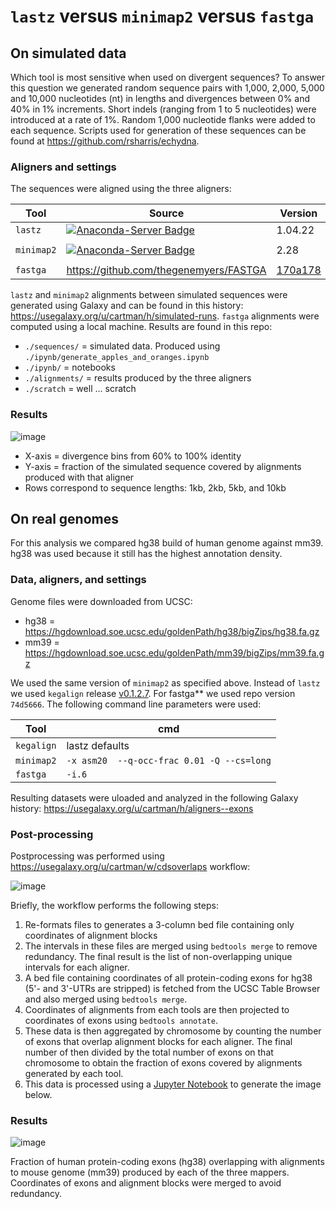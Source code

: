 # `lastz` versus `minimap2` versus `fastga`

## On simulated data

Which tool is most sensitive when used on divergent sequences? To answer this question we generated random sequence pairs with 1,000, 2,000, 5,000 and 10,000 nucleotides (nt) in lengths and divergences between 0% and 40% in 1% increments. Short indels (ranging from 1 to 5 nucleotides) were introduced at a rate of 1%. Random 1,000 nucleotide flanks were added to each sequence. Scripts used for generation of these sequences can be found at https://github.com/rsharris/echydna. 

### Aligners and settings

The sequences were aligned using the three aligners:

| Tool | Source | Version | Params |
|-----|-------|------|------|
| `lastz` | [![Anaconda-Server Badge](https://anaconda.org/bioconda/lastz/badges/version.svg)](https://anaconda.org/bioconda/lastz) | 1.04.22 | defaults |
| `minimap2` | [![Anaconda-Server Badge](https://anaconda.org/bioconda/minimap2/badges/version.svg)](https://anaconda.org/bioconda/minimap2) | 2.28 | `-x asm20` |
| `fastga` | https://github.com/thegenemyers/FASTGA | [170a178](https://github.com/thegenemyers/FASTGA/tree/170a178d16720b57cf33125ba3c904090bde4121) | `-i.6` |

`lastz` and `minimap2` alignments between simulated sequences were generated using Galaxy and can be found in this history: https://usegalaxy.org/u/cartman/h/simulated-runs. `fastga` alignments were computed using a local machine. Results are found in this repo:

- `./sequences/` = simulated data. Produced using `./ipynb/generate_apples_and_oranges.ipynb`
- `./ipynb/` = notebooks
- `./alignments/` = results produced by the three aligners
- `./scratch` = well ... scratch

### Results

![image](https://github.com/user-attachments/assets/45bb4fdf-94f0-4437-8e34-32d19cdc9f41)

- X-axis = divergence bins from 60% to 100% identity
- Y-axis = fraction of the simulated sequence covered by alignments produced with that aligner
- Rows correspond to sequence lengths: 1kb, 2kb, 5kb, and 10kb

## On real genomes

For this analysis we compared hg38 build of human genome against mm39. hg38 was used because it still has the highest annotation density.

### Data, aligners, and settings

Genome files were downloaded from UCSC:

- hg38 = https://hgdownload.soe.ucsc.edu/goldenPath/hg38/bigZips/hg38.fa.gz
- mm39 = https://hgdownload.soe.ucsc.edu/goldenPath/mm39/bigZips/mm39.fa.gz

We used the same version of `minimap2` as specified above. Instead of `lastz` we used `kegalign` release [v0.1.2.7](https://github.com/galaxyproject/KegAlign/releases/tag/v0.1.2.7). For fastga** we used repo version `74d5666`. The following command line parameters were used:

| Tool | cmd |
|------|-----|
| `kegalign` | lastz defaults |
| `minimap2` | `-x asm20  --q-occ-frac 0.01 -Q --cs=long` |
| `fastga` | `-i.6` |

Resulting datasets were uloaded and analyzed in the following Galaxy history: https://usegalaxy.org/u/cartman/h/aligners--exons

### Post-processing

Postprocessing was performed using https://usegalaxy.org/u/cartman/w/cdsoverlaps workflow:

![image](https://github.com/user-attachments/assets/a58d7d67-6784-42bf-99a9-f8babc1d8c8d)

Briefly, the workflow performs the following steps:

1. Re-formats files to generates a 3-column bed file containing only coordinates of alignment blocks
2. The intervals in these files are merged using `bedtools merge` to remove redundancy. The final result is the list of non-overlapping unique intervals for each aligner.  
3. A bed file containing coordinates of all protein-coding exons for hg38 (5'- and 3'-UTRs are stripped) is fetched from the UCSC Table Browser and also merged using `bedtools merge`.
4. Coordinates of alignments from each tools are then projected to coordinates of exons using `bedtools annotate`.
5. These data is then aggregated by chromosome by counting the number of exons that overlap alignment blocks for each aligner. The final number of then divided by the total number of exons on that chromosome to obtain the fraction of exons covered by alignments generated by each tool. 
6. This data is processed using a [Jupyter Notebook](https://github.com/nekrut/lz-fg-mm/blob/main/ipynb/cds_exon_coverage.ipynb) to generate the image below.

### Results

![image](https://github.com/user-attachments/assets/7e2ee669-f132-410b-9d84-583ee9a7e819)

Fraction of human protein-coding exons (hg38) overlapping with alignments to mouse genome (mm39) produced by each of the three mappers. Coordinates of exons and alignment blocks were merged to avoid redundancy. 

  
